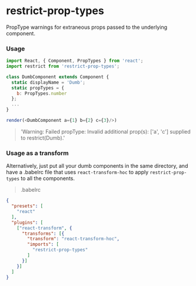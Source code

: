 # restrict-prop-types

PropType warnings for extraneous props passed to the underlying component.

### Usage

```js
import React, { Component, PropTypes } from 'react';
import restrict from 'restrict-prop-types';

class DumbComponent extends Component {
  static displayName = 'Dumb';
  static propTypes = {
    b: PropTypes.number
  };
  ...
}

render(<DumbComponent a={1} b={2} c={3}/>)
```

> 'Warning: Failed propType: Invalid additional prop(s): ['a', 'c'] supplied to restrict(Dumb).'

### Usage as a transform

Alternatively, just put all your dumb components in the same directory, and have a .babelrc file that uses `react-transform-hoc` to apply `restrict-prop-types` to all the components.

> .babelrc
```json
{
  "presets": [
    "react"
  ],
  "plugins": [
    ["react-transform", {
      "transforms": [{
        "transform": "react-transform-hoc",
        "imports": [
          "restrict-prop-types"
        ]
      }]
    }]
  ]
}
```
